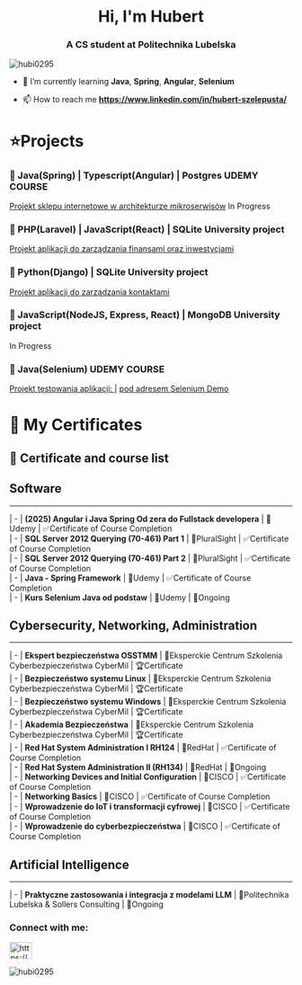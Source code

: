 <h1 align="center">Hi, I'm Hubert</h1>
<h3 align="center">A CS student at Politechnika Lubelska</h3>

<p align="left"> <img src="https://komarev.com/ghpvc/?username=hubi0295&label=Profile%20views&color=0e75b6&style=flat" alt="hubi0295" /> </p>

- 🌱 I’m currently learning **Java**, **Spring**, **Angular**, **Selenium**

- 📫 How to reach me **https://www.linkedin.com/in/hubert-szelepusta/**


#  ⭐Projects


###  🚀 Java(Spring) | Typescript(Angular) | Postgres UDEMY COURSE  
<p><a href = "https://github.com/Hubi0295/projektwspolny">Projekt sklepu internetowe w architekturze mikroserwisów</a> In Progress</p>  


###  🚀 PHP(Laravel) | JavaScript(React) | SQLite University project  
<p><a href = "https://github.com/Hubi0295/MyFin">Projekt aplikacji do zarządzania finansami oraz inwestycjami</a></p>  


###  🚀 Python(Django) | SQLite University project  
<p><a href = "https://github.com/Hubi0295/MyFin">Projekt aplikacji do zarządzania kontaktami</a></p>  


###  🚀 JavaScript(NodeJS, Express, React) | MongoDB University project  
In Progress  

###  🚀 Java(Selenium) UDEMY COURSE  
<p>
  <a href="https://github.com/Hubi0295/SeleniumProject">Projekt testowania aplikacji: </a>    |  
  <a href="http://seleniumdemo.com/"> pod adresem Selenium Demo</a>
</p>


# 📜 My Certificates


## 📌 Certificate and course list


##                                                                    Software  
----------------------------------------------------------------------------------------------------------------------------------------------  
|      -       | **(2025) Angular i Java Spring Od zera do Fullstack developera**<t>    | 📍Udemy                                                    | ✅Certificate of Course Completion  
|      -       | **SQL Server 2012 Querying (70-461) Part 1**                        | 📍PluralSight                                               | ✅Certificate of Course Completion  
|      -       | **SQL Server 2012 Querying (70-461) Part 2**                       | 📍PluralSight                                               | ✅Certificate of Course Completion  
|      -       | **Java - Spring Framework**                                 | 📍Udemy                                                     | ✅Certificate of Course Completion  
|      -       | **Kurs Selenium Java od podstaw**                                   | 📍Udemy                                                     | 🔄Ongoing  


##                                                   Cybersecurity, Networking, Administration  
----------------------------------------------------------------------------------------------------------------------------------------------
|      -       | **Ekspert bezpieczeństwa OSSTMM**                                | 📍Eksperckie Centrum Szkolenia Cyberbezpieczeństwa CyberMil | 🏆Certificate  
|      -       | **Bezpieczeństwo systemu Linux**                                    | 📍Eksperckie Centrum Szkolenia Cyberbezpieczeństwa CyberMil | 🏆Certificate  
|      -       | **Bezpieczeństwo systemu Windows**                          | 📍Eksperckie Centrum Szkolenia Cyberbezpieczeństwa CyberMil | 🏆Certificate  
|      -       | **Akademia Bezpieczeństwa**                                         | 📍Eksperckie Centrum Szkolenia Cyberbezpieczeństwa CyberMil | 🏆Certificate  
|      -       | **Red Hat System Administration I RH124**                           | 📍RedHat                                                    | ✅Certificate of Course Completion  
|      -       | **Red Hat System Administration II (RH134)**                        | 📍RedHat                                                    | 🔄Ongoing  
|      -       | **Networking Devices and Initial Configuration**                  | 📍CISCO                                                     | ✅Certificate of Course Completion  
|      -       | **Networking Basics**                                               | 📍CISCO                                                     | ✅Certificate of Course Completion  
|      -       | **Wprowadzenie do IoT i transformacji cyfrowej**                    | 📍CISCO                                                     | ✅Certificate of Course Completion  
|      -       | **Wprowadzenie do cyberbezpieczeństwa**                             | 📍CISCO                                                     | ✅Certificate of Course Completion  


##                                                   Artificial Intelligence
---------------------------------------------------------------------------------------------------------------------------------------------- 
|      -       | **Praktyczne zastosowania i integracja z modelami LLM**                        | 📍Politechnika Lubelska & Sollers Consulting    | 🔄Ongoing  


<h3 align="left">Connect with me:</h3>
<p align="left">
<a href="https://www.linkedin.com/in/hubert-szelepusta-202342232/" target="blank"><img align="center" src="https://raw.githubusercontent.com/rahuldkjain/github-profile-readme-generator/master/src/images/icons/Social/linked-in-alt.svg" alt="https://www.linkedin.com/in/hubert-szelepusta-202342232/" height="30" width="40" /></a>
</p>

<p><img align="center" src="https://github-readme-streak-stats.herokuapp.com/?user=hubi0295&" alt="hubi0295" /></p>

